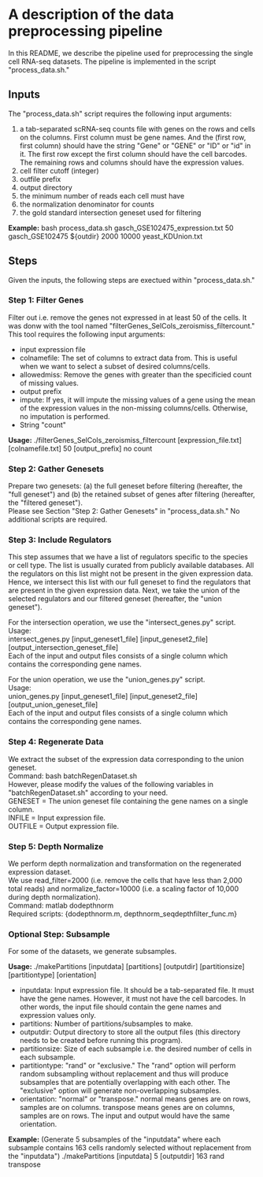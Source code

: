 # A description of the data preprocessing pipeline
In this README, we describe the pipeline used for preprocessing the single cell RNA-seq datasets.
The pipeline is implemented in the script "process\_data.sh."

## Inputs
The "process\_data.sh" script requires the following input arguments:
1. a tab-separated scRNA-seq counts file with genes on the rows and cells on the columns. First column must be gene names. And the (first row, first column) should have the string "Gene" or "GENE" or "ID" or "id" in it. The first row except the first column should have the cell barcodes. The remaining rows and columns should have the expression values.
2. cell filter cutoff (integer)
3. outfile prefix
4. output directory
5. the minimum number of reads each cell must have
6. the normalization denominator for counts
7. the gold standard intersection geneset used for filtering

**Example:**
bash process\_data.sh gasch\_GSE102475\_expression.txt 50 gasch\_GSE102475 ${outdir} 2000 10000 yeast\_KDUnion.txt

## Steps
Given the inputs, the following steps are exectued within "process\_data.sh."

### Step 1: Filter Genes
Filter out i.e. remove the genes not expressed in at least 50 of the cells.
It was donw with the tool named "filterGenes\_SelCols\_zeroismiss\_filtercount."
This tool requires the following input arguments:
* input expression file
* colnamefile: The set of columns to extract data from. This is useful when we want to select a subset of desired columns/cells.
* allowedmiss: Remove the genes with greater than the specificied count of missing values.
* output prefix
* impute: If yes, it will impute the missing values of a gene using the mean of the expression values in the non-missing columns/cells. Otherwise, no imputation is performed.
* String "count"

**Usage:**
./filterGenes\_SelCols\_zeroismiss\_filtercount [expression\_file.txt] [colnamefile.txt] 50 [output\_prefix] no count

### Step 2: Gather Genesets
Prepare two genesets: (a) the full geneset before filtering (hereafter, the "full geneset") and (b) the retained subset of genes after filtering (hereafter, the "filtered geneset").  
Please see Section "Step 2: Gather Genesets" in "process\_data.sh." No additional scripts are required.

### Step 3: Include Regulators
This step assumes that we have a list of regulators specific to the species or cell type.
The list is usually curated from publicly available databases.
All the regulators on this list might not be present in the given expression data.
Hence, we intersect this list with our full geneset to find the regulators that are present in the given expression data.
Next, we take the union of the selected regulators and our filtered geneset (hereafter, the "union geneset").

For the intersection operation, we use the "intersect\_genes.py" script.  
Usage:  
intersect\_genes.py [input\_geneset1\_file] [input\_geneset2\_file] [output\_intersection\_geneset\_file]  
Each of the input and output files consists of a single column which contains the corresponding gene names.   

For the union operation, we use the "union\_genes.py" script.  
Usage:  
union\_genes.py [input\_geneset1\_file] [input\_geneset2\_file] [output\_union\_geneset\_file]  
Each of the input and output files consists of a single column which contains the corresponding gene names.

### Step 4: Regenerate Data
We extract the subset of the expression data corresponding to the union geneset.  
Command: bash batchRegenDataset.sh  
However, please modify the values of the following variables in "batchRegenDataset.sh" according to your need.   
GENESET = The union geneset file containing the gene names on a single column.  
INFILE = Input expression file.  
OUTFILE = Output expression file.

### Step 5: Depth Normalize
We perform depth normalization and transformation on the regenerated expression dataset.  
We use read\_filter=2000 (i.e. remove the cells that have less than 2,000 total reads) and normalize\_factor=10000 (i.e. a scaling factor of 10,000 during depth normalization).  
Command: matlab dodepthnorm  
Required scripts: {dodepthnorm.m, depthnorm\_seqdepthfilter\_func.m}

### Optional Step: Subsample
For some of the datasets, we generate subsamples.

**Usage:** 
./makePartitions [inputdata] [partitions] [outputdir] [partitionsize] [partitiontype] [orientation]

* inputdata: Input expression file. It should be a tab-separated file. It must have the gene names. However, it must not have the cell barcodes. In other words, the input file should contain the gene names and expression values only.
* partitions: Number of partitions/subsamples to make.
* outputdir: Output directory to store all the output files (this directory needs to be created before running this program).
* partitionsize: Size of each subsample i.e. the desired number of cells in each subsample.
* partitiontype: "rand" or "exclusive." The "rand" option will perform random subsampling without replacement and thus will produce subsamples that are potentially overlapping with each other. The "exclusive" option will generate non-overlapping subsamples.
* orientation: "normal" or "transpose." normal means genes are on rows, samples are on columns. transpose means genes are on columns, samples are on rows. The input and output would have the same orientation.

**Example:** (Generate 5 subsamples of the "inputdata" where each subsample contains 163 cells randomly selected without replacement from the "inputdata")
./makePartitions [inputdata] 5 [outputdir] 163 rand transpose


